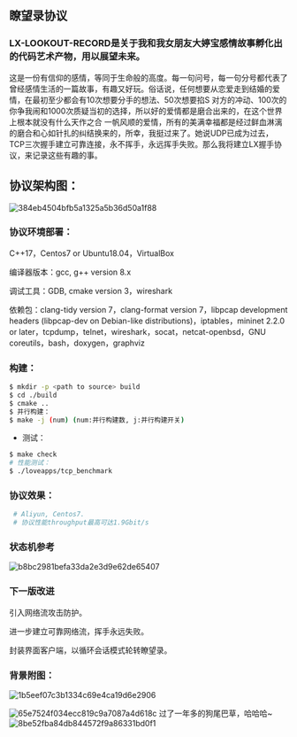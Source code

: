 ## 瞭望录协议
### LX-LOOKOUT-RECORD是关于我和我女朋友大婷宝感情故事孵化出的代码艺术产物，用以展望未来。

 这是一份有信仰的感情，等同于生命般的高度。每一句问号，每一句分号都代表了曾经感情生活的一篇故事，有趣又好玩。俗话说，任何想要从恋爱走到结婚的爱情，在最初至少都会有10次想要分手的想法、50次想要掐S 对方的冲动、100次的你争我闹和1000次质疑当初的选择，所以好的爱情都是磨合出来的，在这个世界上根本就没有什么天作之合 一帆风顺的爱情，所有的美满幸福都是经过鲜血淋漓的磨合和心如针扎的纠结换来的，所幸，我挺过来了。她说UDP已成为过去，TCP三次握手建立可靠连接，永不挥手，永远挥手失败。那么我将建立LX握手协议，来记录这些有趣的事。



## 协议架构图：

![384eb4504bfb5a1325a5b36d50a1f88](https://user-images.githubusercontent.com/50191422/137712109-44750b88-507b-4e10-9531-0c8da4cf655a.png)


### 协议环境部署：

C++17，Centos7 or Ubuntu18.04，VirtualBox

编译器版本：gcc, g++ version 8.x

调试工具：GDB, cmake version 3，wireshark

依赖包：clang-tidy version  7，clang-format version  7，libpcap development headers (libpcap-dev on Debian-like distributions)，iptables，mininet 2.2.0 or later，tcpdump，telnet，wireshark，socat，netcat-openbsd，GNU coreutils，bash，doxygen，graphviz

### 构建：

```bash
$ mkdir -p <path to source> build
$ cd ./build
$ cmake ..
$ 并行构建：
$ make -j (num) (num:并行构建数, j:并行构建开关)
```

- 测试：

```bash
$ make check
# 性能测试：
$ ./loveapps/tcp_benchmark
```

### 协议效果：

```bash
 # Aliyun, Centos7.
 # 协议性能throughput最高可达1.9Gbit/s
```

### 状态机参考

![b8bc2981befa33da2e3d9e62de65407](https://user-images.githubusercontent.com/50191422/137712214-626768a5-5125-4223-89c3-c8d694c85812.png)


### 下一版改进

引入网络流攻击防护。

进一步建立可靠网络流，挥手永远失败。

封装界面客户端，以循环会话模式轮转瞭望录。

### 背景附图：

![1b5eef07c3b1334c69e4ca19d6e2906](https://user-images.githubusercontent.com/50191422/137711862-182b3e1a-0fcc-44c6-87fd-4cafce2d5e0a.jpg)

![65e7524f034ecc819c9a7087a4d618c](https://user-images.githubusercontent.com/50191422/137711934-47640f4d-249f-406a-a5bb-a043524a2b04.jpg)
过了一年多的狗尾巴草，哈哈哈~
![8be52fba84db844572f9a86331bd0f1](https://user-images.githubusercontent.com/50191422/137711966-1a8e419d-04ca-4f66-8ec9-a0fa11afe8d2.jpg)

